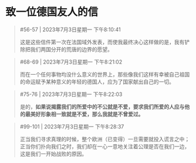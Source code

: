 # 致一位德国友人的信

> #56-57 | 2023年7月3日星期一 下午8:10:41
> 
> 这是这些信件第一次在法国域外发表，而使我最终决心这样做的是，我有铲除把我们两国分开的荒唐的边界的愿望。

> #68-69 | 2023年7月3日星期一 下午8:21:02
> 
> 而在一个任何事物均没什么意义的世界上，那些像我们这样有幸被自己祖国的命运赋予某种意义的年轻的德国人，应为了国家献出自己的一切。

> #75-76 | 2023年7月3日星期一 下午8:22:03
> 
> 是的，**如果说揭露我们的所爱中的不公就是不爱，要求我们所爱的人应与他的最美好形象相一致就是不爱，那么我就是不曾爱过。**

> #99-101 | 2023年7月3日星期一 下午8:28:37
> 
> 正当我们寻求真理的时候，整个欧洲（已变得）一旦需要就投入谎言之中；正当你们扑向我们之时，我们却在一心一意地关注着公理是否在我们一边，这是我们一开始战败的原因。